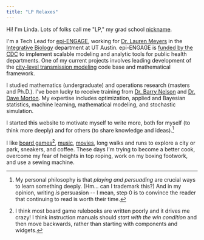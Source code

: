```yaml
---
title: "LP Relaxes"
---
```


Hi! I'm Linda. Lots of folks call me "LP," my grad school [nickname](https://en.wikipedia.org/wiki/Linear_programming_relaxation). 

I'm a Tech Lead for [epi-ENGAGE](https://www.cdc.gov/insight-net/php/implementers/index.html), working for [Dr. Lauren Meyers](http://www.bio.utexas.edu/research/meyers/LaurenM/index.html) in the [Integrative Biology](https://integrativebio.utexas.edu/) department at UT Austin. epi-ENGAGE is [funded by the CDC](https://www.cdc.gov/insight-net/php/about/index.html) to implement scalable modeling and analytic tools for public health departments. One of my current projects involves leading development of the [city-level transmission modeling](https://lp-relaxation.github.io/CLT_BaseModel_Docs/) code base and mathematical framework. 

I studied mathematics (undergraduate) and operations research (masters and Ph.D.). I've been lucky to receive training from [Dr. Barry Nelson](https://users.iems.northwestern.edu/~nelsonb/) and [Dr. Dave Morton](https://www.mccormick.northwestern.edu/research-faculty/directory/profiles/morton-david.html). My expertise includes optimization, applied and Bayesian statistics, machine learning, mathematical modeling, and stochastic simulation.

I started this website to motivate myself to write more, both for myself (to think more deeply) and for others (to share knowledge and ideas).[^fn1] 

I like [board games](https://store.stonemaiergames.com/products/wingspan-oceania-expansion)[^fn2], [music](https://nalasinephro.bandcamp.com/album/endlessness), [movies](https://www.thebeverlytheater.com/news/the-untold-story-of-le-samourai), long walks and runs to explore a city or park, sneakers, and coffee. These days I'm trying to become a better cook, overcome my fear of heights in top roping, work on my boxing footwork, and use a sewing machine. 

[^fn1]: My personal philosophy is that *playing and persuading* are crucial ways to learn something deeply. (Hm... can I trademark this?) And in my opinion, writing *is* persuasion -- I mean, step $0$ is to convince the reader that continuing to read is worth their time. 

[^fn2]: I think most board game rulebooks are written poorly and it drives me crazy! I think instruction manuals should *start with the win condition* and then move backwards, rather than starting with components and widgets. 